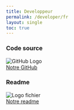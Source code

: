 ```yaml
---
title: Developpeur
permalink: /developer/fr
layout: single
toc: true
---
```


### Code source
<img src="../assets/images/logo-github.png" alt="GitHub Logo "><br>
<a href="https://github.com/InteraactionGroup/interaactionGaze">Notre GitHub</a>

### Readme
<img src="../assets/images/file-text.png" alt="Logo fichier"><br>
<a href="https://github.com/InteraactionGroup/interaactionGaze/blob/master/README-FR.md">Notre readme</a>